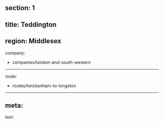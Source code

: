 section: 1
----
title: Teddington
----
region: Middlesex
----
company:
- companies/london-and-south-western
----
route:
- routes/twickenham-to-kingston
----
meta: 
----
text: 